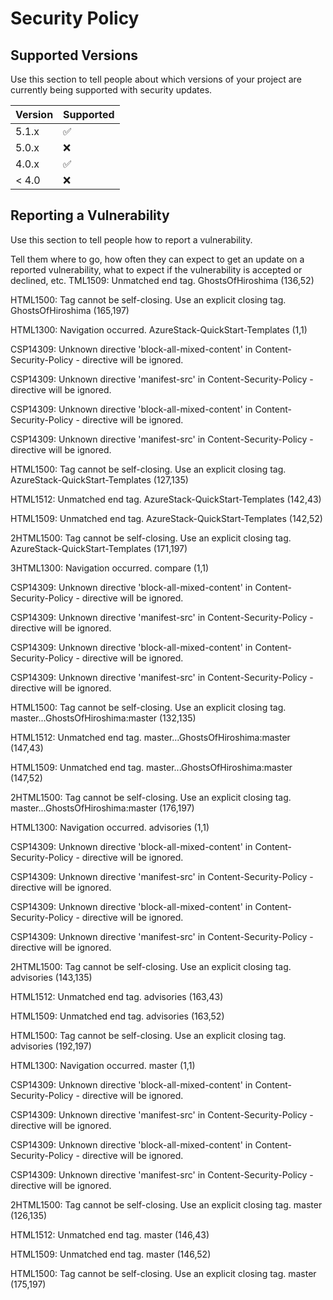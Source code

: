# Security Policy

## Supported Versions

Use this section to tell people about which versions of your project are
currently being supported with security updates.

| Version | Supported          |
| ------- | ------------------ |
| 5.1.x   | :white_check_mark: |
| 5.0.x   | :x:                |
| 4.0.x   | :white_check_mark: |
| < 4.0   | :x:                |

## Reporting a Vulnerability

Use this section to tell people how to report a vulnerability.

Tell them where to go, how often they can expect to get an update on a
reported vulnerability, what to expect if the vulnerability is accepted or
declined, etc.
TML1509: Unmatched end tag.
GhostsOfHiroshima (136,52)

HTML1500: Tag cannot be self-closing. Use an explicit closing tag.
GhostsOfHiroshima (165,197)

HTML1300: Navigation occurred.
AzureStack-QuickStart-Templates (1,1)

CSP14309: Unknown directive 'block-all-mixed-content' in Content-Security-Policy - directive will be ignored.

CSP14309: Unknown directive 'manifest-src' in Content-Security-Policy - directive will be ignored.

CSP14309: Unknown directive 'block-all-mixed-content' in Content-Security-Policy - directive will be ignored.

CSP14309: Unknown directive 'manifest-src' in Content-Security-Policy - directive will be ignored.

HTML1500: Tag cannot be self-closing. Use an explicit closing tag.
AzureStack-QuickStart-Templates (127,135)

HTML1512: Unmatched end tag.
AzureStack-QuickStart-Templates (142,43)

HTML1509: Unmatched end tag.
AzureStack-QuickStart-Templates (142,52)

2HTML1500: Tag cannot be self-closing. Use an explicit closing tag.
AzureStack-QuickStart-Templates (171,197)

3HTML1300: Navigation occurred.
compare (1,1)

CSP14309: Unknown directive 'block-all-mixed-content' in Content-Security-Policy - directive will be ignored.

CSP14309: Unknown directive 'manifest-src' in Content-Security-Policy - directive will be ignored.

CSP14309: Unknown directive 'block-all-mixed-content' in Content-Security-Policy - directive will be ignored.

CSP14309: Unknown directive 'manifest-src' in Content-Security-Policy - directive will be ignored.

HTML1500: Tag cannot be self-closing. Use an explicit closing tag.
master...GhostsOfHiroshima:master (132,135)

HTML1512: Unmatched end tag.
master...GhostsOfHiroshima:master (147,43)

HTML1509: Unmatched end tag.
master...GhostsOfHiroshima:master (147,52)

2HTML1500: Tag cannot be self-closing. Use an explicit closing tag.
master...GhostsOfHiroshima:master (176,197)

HTML1300: Navigation occurred.
advisories (1,1)

CSP14309: Unknown directive 'block-all-mixed-content' in Content-Security-Policy - directive will be ignored.

CSP14309: Unknown directive 'manifest-src' in Content-Security-Policy - directive will be ignored.

CSP14309: Unknown directive 'block-all-mixed-content' in Content-Security-Policy - directive will be ignored.

CSP14309: Unknown directive 'manifest-src' in Content-Security-Policy - directive will be ignored.

2HTML1500: Tag cannot be self-closing. Use an explicit closing tag.
advisories (143,135)

HTML1512: Unmatched end tag.
advisories (163,43)

HTML1509: Unmatched end tag.
advisories (163,52)

HTML1500: Tag cannot be self-closing. Use an explicit closing tag.
advisories (192,197)

HTML1300: Navigation occurred.
master (1,1)

CSP14309: Unknown directive 'block-all-mixed-content' in Content-Security-Policy - directive will be ignored.

CSP14309: Unknown directive 'manifest-src' in Content-Security-Policy - directive will be ignored.

CSP14309: Unknown directive 'block-all-mixed-content' in Content-Security-Policy - directive will be ignored.

CSP14309: Unknown directive 'manifest-src' in Content-Security-Policy - directive will be ignored.

2HTML1500: Tag cannot be self-closing. Use an explicit closing tag.
master (126,135)

HTML1512: Unmatched end tag.
master (146,43)

HTML1509: Unmatched end tag.
master (146,52)

HTML1500: Tag cannot be self-closing. Use an explicit closing tag.
master (175,197)







 
